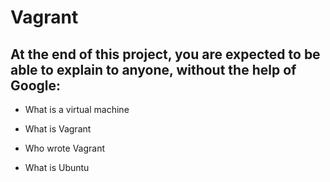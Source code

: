 # Vagrant

## At the end of this project, you are expected to be able to explain to anyone, without the help of Google:

* What is a virtual machine

* What is Vagrant

* Who wrote Vagrant

* What is Ubuntu
